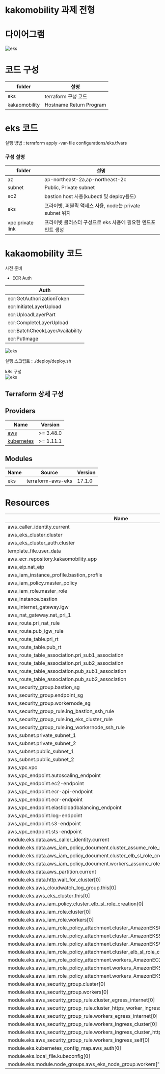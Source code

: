 # kakomobility 과제 전형

# 다이어그램
![eks](./eks.svg)

# 코드 구성
| folder | 설명 |
|--------|------|
| eks | terraform 구성 코드 |
| kakaomobility | Hostname Return Program |

# eks 코드
실행 방법 : terraform apply -var-file configurations/eks.tfvars

### 구성 설명
| folder | 설명 |
|--------|-----|
|az      | ap-northeast-2a,ap-northeast-2c  |
|subnet  | Public, Private subnet  |
|ec2     | bastion host 사용(kubectl 및 deploy용도)  |
|eks     | 프라이빗, 퍼블릭 액세스 사용, node는 private subnet 위치 |
|vpc private link | 프라이빗 클러스터 구성으로 eks 사용에 필요한 엔드포인트 생성 |

# kakaomobility 코드
사전 준비
* ECR Auth

| Auth | 
|------|
|ecr:GetAuthorizationToken|
|ecr:InitiateLayerUpload|
|ecr:UploadLayerPart|
|ecr:CompleteLayerUpload|
|ecr:BatchCheckLayerAvailability|
|ecr:PutImage|

![eks](./deploy.svg)

실행 스크립트 : ./deploy/deploy.sh

k8s 구성  
![eks](./app.svg)


## Terraform 상세 구성
## Providers
| Name | Version |
|------|---------|
| <a name="provider_aws"></a> [aws](#provider\_aws) | >= 3.48.0 |
| <a name="provider_kubernetes"></a> [kubernetes](#provider\_kubernetes) | >= 1.11.1 |

## Modules
| Name | Source | Version |
|------|--------|---------|
|eks| terraform-aws-eks | 17.1.0 |

# Resources
|Name|Type|
|------|---|
|aws_caller_identity.current|data|
|aws_eks_cluster.cluster|data|
|aws_eks_cluster_auth.cluster|data|
|template_file.user_data|data|
|aws_ecr_repository.kakaomobility_app|resource|
|aws_eip.nat_eip|resource|
|aws_iam_instance_profile.bastion_profile|resource|        
|aws_iam_policy.master_policy|resource|
|aws_iam_role.master_role|resource|
|aws_instance.bastion|resource|
|aws_internet_gateway.igw|resource|
|aws_nat_gateway.nat_pri_1|resource|
|aws_route.pri_nat_rule|resource|
|aws_route.pub_igw_rule|resource|
|aws_route_table.pri_rt|resource|
|aws_route_table.pub_rt|resource|
|aws_route_table_association.pri_sub1_association|resource|
|aws_route_table_association.pri_sub2_association|resource|
|aws_route_table_association.pub_sub1_association|resource|
|aws_route_table_association.pub_sub2_association|resource|
|aws_security_group.bastion_sg|resource|
|aws_security_group.endpoint_sg|resource|
|aws_security_group.workernode_sg|resource|
|aws_security_group_rule.ing_bastion_ssh_rule|resource|    
|aws_security_group_rule.ing_eks_cluster_rule|resource|    
|aws_security_group_rule.ing_workernode_ssh_rule |resource|
|aws_subnet.private_subnet_1|resource|
|aws_subnet.private_subnet_2|resource|
|aws_subnet.public_subnet_1|resource|
|aws_subnet.public_subnet_2|resource|
|aws_vpc.vpc|resource|
|aws_vpc_endpoint.autoscaling_endpoint|resource|
|aws_vpc_endpoint.ec2-endpoint|resource|
|aws_vpc_endpoint.ecr-api-endpoint|resource|
|aws_vpc_endpoint.ecr-endpoint|resource|
|aws_vpc_endpoint.elasticloadbalancing_endpoint|resource|
|aws_vpc_endpoint.log-endpoint|resource|
|aws_vpc_endpoint.s3-endpoint|resource|
|aws_vpc_endpoint.sts-endpoint|resource|
|module.eks.data.aws_caller_identity.current|data|
|module.eks.data.aws_iam_policy_document.cluster_assume_role_policy|data|
|module.eks.data.aws_iam_policy_document.cluster_elb_sl_role_creation[0]|data|
|module.eks.data.aws_iam_policy_document.workers_assume_role_policy|data|
|module.eks.data.aws_partition.current|data|
|module.eks.data.http.wait_for_cluster[0]|data|
|module.eks.aws_cloudwatch_log_group.this[0]|resource|
|module.eks.aws_eks_cluster.this[0]|resource|
|module.eks.aws_iam_policy.cluster_elb_sl_role_creation[0]|resource|
|module.eks.aws_iam_role.cluster[0]|resource|
|module.eks.aws_iam_role.workers[0]|resource|
|module.eks.aws_iam_role_policy_attachment.cluster_AmazonEKSClusterPolicy[0]|resource|
|module.eks.aws_iam_role_policy_attachment.cluster_AmazonEKSServicePolicy[0]|resource|
|module.eks.aws_iam_role_policy_attachment.cluster_AmazonEKSVPCResourceControllerPolicy[0]|resource|
|module.eks.aws_iam_role_policy_attachment.cluster_elb_sl_role_creation[0]|resource|
|module.eks.aws_iam_role_policy_attachment.workers_AmazonEC2ContainerRegistryReadOnly[0]|resource|
|module.eks.aws_iam_role_policy_attachment.workers_AmazonEKSWorkerNodePolicy[0]|resource|
|module.eks.aws_iam_role_policy_attachment.workers_AmazonEKS_CNI_Policy[0]|resource|
|module.eks.aws_security_group.cluster[0]|resource|
|module.eks.aws_security_group.workers[0]|resource|
|module.eks.aws_security_group_rule.cluster_egress_internet[0]|resource|
|module.eks.aws_security_group_rule.cluster_https_worker_ingress[0]|resource|
|module.eks.aws_security_group_rule.workers_egress_internet[0]|resource|
|module.eks.aws_security_group_rule.workers_ingress_cluster[0]|resource|
|module.eks.aws_security_group_rule.workers_ingress_cluster_https[0]|resource|
|module.eks.aws_security_group_rule.workers_ingress_self[0]|resource|
|module.eks.kubernetes_config_map.aws_auth[0]|resource|
|module.eks.local_file.kubeconfig[0]|resource|
|module.eks.module.node_groups.aws_eks_node_group.workers["kakaomobility-eks-group"]|resource|
